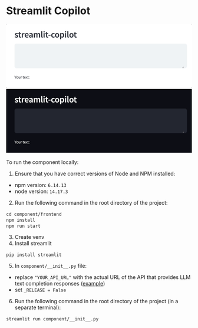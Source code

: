 # Streamlit Copilot

![Copilot light](resources/copilot_light.gif)
![Copilot dark](resources/copilot_dark.gif)


To run the component locally:
1. Ensure that you have correct versions of Node and NPM installed:
- npm version: `6.14.13`
- node version: `14.17.3`
2. Run the following command in the root directory of the project:
```
cd component/frontend
npm install
npm run start
```
3. Create venv
4. Install streamlit
```
pip install streamlit
```
5. In `component/__init__.py` file:
- replace `"YOUR_API_URL"` with the actual URL of the API that provides LLM text completion responses ([example](https://llama-cpp-python.readthedocs.io/en/latest/install/macos/))
- set `_RELEASE = False`
6. Run the following command in the root directory of the project (in a separate terminal):
```
streamlit run component/__init__.py
```
